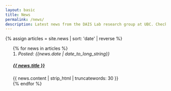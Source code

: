 ```yaml
---
layout: basic
title: News
permalink: /news/
description: Latest news from the DAIS Lab research group at UBC. Check out our recent achievements and publications on process control, data analytics and machine learning.
---
```


{% assign articles = site.news | sort: 'date' | reverse %}

<div class="content">

<ol reversed class="publist list-nomargin" style="list-style-position: inside;">
  {% for news in articles %}
  <li class="box box-left-border list-item" itemscope itemtype="http://schema.org/NewsArticle">
    <i>Posted: <time itemprop="datePublished" datetime="{{ news.date | date_to_xmlschema }}">{{news.date | date_to_long_string}}</time></i>
    <h5>
      <a href="{{ news.url }}"><strong itemprop="name headline">{{ news.title }}</strong></a>
    </h5>
    <div itemprop="articleBody">
      {{ news.content | strip_html | truncatewords: 30 }}
    </div>
  </li>
  {% endfor %}
</ol>

</div>